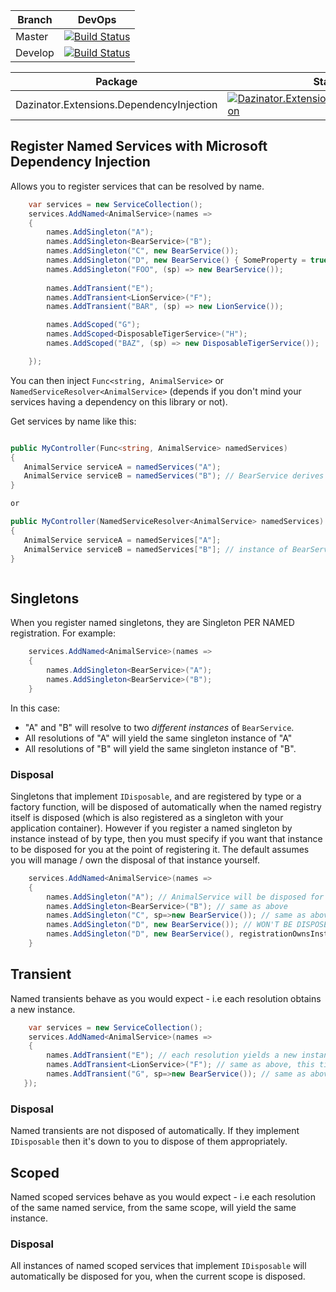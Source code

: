 | Branch  | DevOps |
| ------------- | ------------- |
| Master  | [![Build Status](https://darrelltunnell.visualstudio.com/Public%20Projects/_apis/build/status/dazinator.Dazinator.Extensions.DependencyInjection?branchName=master)](https://darrelltunnell.visualstudio.com/Public%20Projects/_build/latest?definitionId=12&branchName=master) |
| Develop | [![Build Status](https://darrelltunnell.visualstudio.com/Public%20Projects/_apis/build/status/dazinator.Dazinator.Extensions.DependencyInjection?branchName=develop)](https://darrelltunnell.visualstudio.com/Public%20Projects/_build/latest?definitionId=12&branchName=develop) |

| Package  | Stable | Pre-release |
| ------------- | --- | --- |
| Dazinator.Extensions.DependencyInjection  | [![Dazinator.Extensions.DependencyInjection](https://img.shields.io/nuget/v/Dazinator.Extensions.DependencyInjection.svg)](https://www.nuget.org/packages/Dazinator.Extensions.DependencyInjection/) | [![Dazinator.Extensions.DependencyInjection](https://img.shields.io/nuget/vpre/Dazinator.Extensions.DependencyInjection.svg)](https://www.nuget.org/packages/Dazinator.Extensions.DependencyInjection/) | 

## Register Named Services with Microsoft Dependency Injection

Allows you to register services that can be resolved by name.

```csharp
    var services = new ServiceCollection();
    services.AddNamed<AnimalService>(names =>
    {
        names.AddSingleton("A"); 
        names.AddSingleton<BearService>("B");
        names.AddSingleton("C", new BearService());
        names.AddSingleton("D", new BearService() { SomeProperty = true });
        names.AddSingleton("FOO", (sp) => new BearService());            
        
        names.AddTransient("E");
        names.AddTransient<LionService>("F");
        names.AddTransient("BAR", (sp) => new LionService());   

        names.AddScoped("G");
        names.AddScoped<DisposableTigerService>("H");
        names.AddScoped("BAZ", (sp) => new DisposableTigerService());   

    });

```

You can then inject  `Func<string, AnimalService>` or `NamedServiceResolver<AnimalService>` (depends if you don't mind your services having a dependency on this library or not).

Get services by name like this:

```csharp

public MyController(Func<string, AnimalService> namedServices)
{
   AnimalService serviceA = namedServices("A");
   AnimalService serviceB = namedServices("B"); // BearService derives from AnimalService
}

or

public MyController(NamedServiceResolver<AnimalService> namedServices)
{
   AnimalService serviceA = namedServices["A"];
   AnimalService serviceB = namedServices["B"]; // instance of BearService returned derives from AnimalService
}



```

## Singletons

When you register named singletons, they are Singleton PER NAMED registration.
For example:

```csharp
    services.AddNamed<AnimalService>(names =>
    {
        names.AddSingleton<BearService>("A"); 
        names.AddSingleton<BearService>("B");
    }
```

In this case:

- "A" and "B" will resolve to two *different instances* of `BearService`.
- All resolutions of "A" will yield the same singleton instance of "A"
- All resolutions of "B" will yield the same singleton instance of "B".

### Disposal

Singletons that implement `IDisposable`, and are registered by type or a factory function, will be disposed of automatically when the named registry itself is disposed (which is also registered as a singleton with your application container).
However if you register a named singleton by instance instead of by type, then you must specify if you want that instance to be disposed for you at the point of registering it. The default assumes you will manage / own the disposal of that instance yourself.

```csharp
    services.AddNamed<AnimalService>(names =>
    {
        names.AddSingleton("A"); // AnimalService will be disposed for you when the named registry (singleton) is disposed if it implements `IDisposable`
        names.AddSingleton<BearService>("B"); // same as above
        names.AddSingleton("C", sp=>new BearService()); // same as above
        names.AddSingleton("D", new BearService()); // WON'T BE DISPOSED FOR YOU AS YOU OWN THIS INSTANCE'
        names.AddSingleton("D", new BearService(), registrationOwnsInstance: true); // you provided an instance, but you allow the named registry to own it. It will dispose of it for you.
    }

```

## Transient

Named transients behave as you would expect - i.e each resolution obtains a new instance.

```csharp
    var services = new ServiceCollection();
    services.AddNamed<AnimalService>(names =>
    {
        names.AddTransient("E"); // each resolution yields a new instance
        names.AddTransient<LionService>("F"); // same as above, this time we are returning an instance of a derived class whose constrcutor will be resolved / activated by the DI container.
        names.AddTransient("G", sp=>new BearService()); // same as above
   });
```

### Disposal

Named transients are not disposed of automatically. If they implement `IDisposable` then it's down to you to dispose of them appropriately.


## Scoped

Named scoped services behave as you would expect - i.e each resolution of the same named service, from the same scope, will yield the same instance.

### Disposal

All instances of named scoped services that implement `IDisposable` will automatically be disposed for you, when the current scope is disposed.